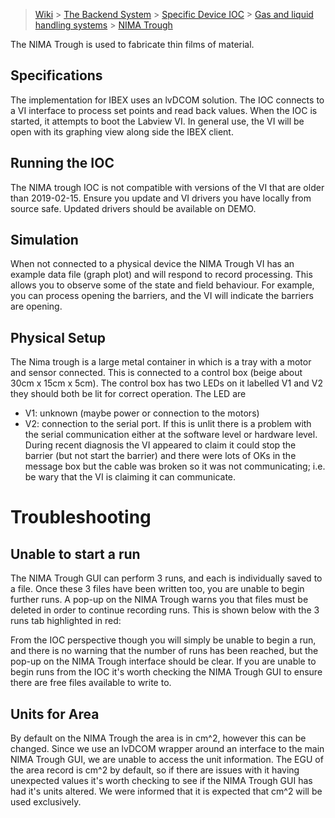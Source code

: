 > [Wiki](Home) > [The Backend System](The-Backend-System) > [Specific Device IOC](Specific-Device-IOC) > [Gas and liquid handling systems](Gas-And-Liquid-Handling-Systems) > [NIMA Trough](NIMA-Trough)

The NIMA Trough is used to fabricate thin films of material. 

## Specifications

The implementation for IBEX uses an lvDCOM solution. The IOC connects to a VI interface to process set points and read back values. When the IOC is started, it attempts to boot the Labview VI. In general use, the VI will be open with its graphing view along side the IBEX client.

## Running the IOC

The NIMA trough IOC is not compatible with versions of the VI that are older than 2019-02-15. Ensure you update and VI drivers you have locally from source safe. Updated drivers should be available on DEMO.

## Simulation

When not connected to a physical device the NIMA Trough VI has an example data file (graph plot) and will respond to record processing. This allows you to observe some of the state and field behaviour. For example, you can process opening the barriers, and the VI will indicate the barriers are opening.

## Physical Setup

The Nima trough is a large metal container in which is a tray with a motor and sensor connected. This is connected to a control box (beige about 30cm x 15cm x 5cm). The control box has two LEDs on it labelled V1 and V2 they should both be lit for correct operation. The LED are

- V1: unknown (maybe power or connection to the motors)
- V2: connection to the serial port. If this is unlit there is a problem with the serial communication either at the software level or hardware level. During recent diagnosis the VI appeared to claim it could stop the barrier (but not start the barrier) and there were lots of OKs in the message box but the cable was broken so it was not communicating; i.e. be wary that the VI is claiming it can communicate.

# Troubleshooting

## Unable to start a run

The NIMA Trough GUI can perform 3 runs, and each is individually saved to a file. Once these 3 files have been written too, you are unable to begin further runs. A pop-up on the NIMA Trough warns you that files must be deleted in order to continue recording runs. This is shown below with the 3 runs tab highlighted in red:

From the IOC perspective though you will simply be unable to begin a run, and there is no warning that the number of runs has been reached, but the pop-up on the NIMA Trough interface should be clear. If you are unable to begin runs from the IOC it's worth checking the NIMA Trough GUI to ensure there are free files available to write to.

## Units for Area

By default on the NIMA Trough the area is in cm^2, however this can be changed. Since we use an lvDCOM wrapper around an interface to the main NIMA Trough GUI, we are unable to access the unit information. The EGU of the area record is cm^2 by default, so if there are issues with it having unexpected values it's worth checking to see if the NIMA Trough GUI has had it's units altered. We were informed that it is expected that cm^2 will be used exclusively.

